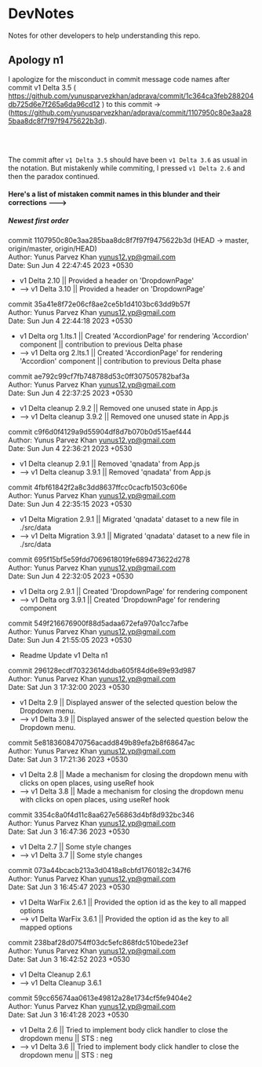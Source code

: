 # DevNotes
Notes for other developers to help understanding this repo.

## Apology n1
I apologize for the misconduct in commit message code names after commit v1 Delta 3.5 ( https://github.com/yunusparvezkhan/adprava/commit/1c364ca3feb288204db725d6e7f265a6da96cd12 ) to this commit -> (https://github.com/yunusparvezkhan/adprava/commit/1107950c80e3aa285baa8dc8f7f97f9475622b3d).

<br>
<br>

The commit after `v1 Delta 3.5` should have been `v1 Delta 3.6` as usual in the notation. But mistakenly while commiting, I pressed `v1 Delta 2.6` and then the paradox continued.
<br>
#### Here's a list of mistaken commit names in this blunder and their corrections --->

##### Newest first order
 
commit 1107950c80e3aa285baa8dc8f7f97f9475622b3d (HEAD -> master, origin/master, origin/HEAD) <br>
Author: Yunus Parvez Khan <yunus12.yp@gmail.com> <br>
Date:   Sun Jun 4 22:47:45 2023 +0530 <br>
 
* v1 Delta 2.10 || Provided a header on 'DropdownPage' 
* --> v1 Delta 3.10 || Provided a header on 'DropdownPage' 

commit 35a41e8f72e06cf8ae2ce5b1d4103bc63dd9b57f <br>
Author: Yunus Parvez Khan <yunus12.yp@gmail.com> <br>
Date:   Sun Jun 4 22:44:18 2023 +0530 <br>

* v1 Delta org 1.lts.1 || Created 'AccordionPage' for rendering 'Accordion' component || contribution to previous Delta phase 
* --> v1 Delta org 2.lts.1 || Created 'AccordionPage' for rendering 'Accordion' component || contribution to previous Delta phase 

commit ae792c99cf7fb748788d53c0ff307505782baf3a <br>
Author: Yunus Parvez Khan <yunus12.yp@gmail.com> <br>
Date:   Sun Jun 4 22:37:25 2023 +0530 <br>

* v1 Delta cleanup 2.9.2 || Removed one unused state in App.js 
* --> v1 Delta cleanup 3.9.2 || Removed one unused state in App.js

commit c9f6d0f4129a9d55904df8d7b070b0d515aef444 <br>
Author: Yunus Parvez Khan <yunus12.yp@gmail.com> <br>
Date:   Sun Jun 4 22:36:21 2023 +0530 <br>

* v1 Delta cleanup 2.9.1 || Removed 'qnadata' from App.js 
* --> v1 Delta cleanup 3.9.1 || Removed 'qnadata' from App.js

commit 4fbf61842f2a8c3dd8637ffcc0cacfb1503c606e <br>
Author: Yunus Parvez Khan <yunus12.yp@gmail.com> <br>
Date:   Sun Jun 4 22:35:15 2023 +0530 <br>

* v1 Delta Migration 2.9.1 || Migrated 'qnadata' dataset to a new file in ./src/data 
* --> v1 Delta Migration 3.9.1 || Migrated 'qnadata' dataset to a new file in ./src/data 

commit 695f15bf5e59fdd7069618019fe689473622d278 <br>
Author: Yunus Parvez Khan <yunus12.yp@gmail.com> <br>
Date:   Sun Jun 4 22:32:05 2023 +0530 <br>

* v1 Delta org 2.9.1 || Created 'DropdownPage' for rendering  component 
* --> v1 Delta org 3.9.1 || Created 'DropdownPage' for rendering  component

commit 549f216676900f88d5adaa672efa970a1cc7afbe <br>
Author: Yunus Parvez Khan <yunus12.yp@gmail.com> <br>
Date:   Sun Jun 4 21:55:05 2023 +0530 <br>

* Readme Update v1 Delta n1 <br>

commit 296128ecdf70323614ddba605f84d6e89e93d987 <br>
Author: Yunus Parvez Khan <yunus12.yp@gmail.com> <br>
Date:   Sat Jun 3 17:32:00 2023 +0530 <br>

* v1 Delta 2.9 || Displayed answer of the selected question below the Dropdown menu. 
* --> v1 Delta 3.9 || Displayed answer of the selected question below the Dropdown menu.

commit 5e8183608470756acadd849b89efa2b8f68647ac <br>
Author: Yunus Parvez Khan <yunus12.yp@gmail.com> <br>
Date:   Sat Jun 3 17:21:36 2023 +0530 <br>

* v1 Delta 2.8 || Made a mechanism for closing the dropdown menu with clicks on open places, using useRef hook 
* --> v1 Delta 3.8 || Made a mechanism for closing the dropdown menu with clicks on open places, using useRef hook 

commit 3354c8a0f4d11c8aa627e56863d4bf8d932bc346 <br>
Author: Yunus Parvez Khan <yunus12.yp@gmail.com> <br>
Date:   Sat Jun 3 16:47:36 2023 +0530 <br>

* v1 Delta 2.7 || Some style changes 
* --> v1 Delta 3.7 || Some style changes 

commit 073a44bcacb213a3d0418a8cbfd1760182c347f6 <br>
Author: Yunus Parvez Khan <yunus12.yp@gmail.com> <br>
Date:   Sat Jun 3 16:45:47 2023 +0530 <br>

* v1 Delta WarFix 2.6.1 || Provided the option id as the key to all mapped options 
* --> v1 Delta WarFix 3.6.1 || Provided the option id as the key to all mapped options

commit 238baf28d0754ff03dc5efc868fdc510bede23ef <br>
Author: Yunus Parvez Khan <yunus12.yp@gmail.com> <br>
Date:   Sat Jun 3 16:42:52 2023 +0530 <br>

* v1 Delta Cleanup 2.6.1 
* --> v1 Delta Cleanup 3.6.1

commit 59cc65674aa0613e49812a28e1734cf5fe9404e2 <br>
Author: Yunus Parvez Khan <yunus12.yp@gmail.com> <br>
Date:   Sat Jun 3 16:41:28 2023 +0530 <br>

* v1 Delta 2.6 || Tried to implement body click handler to close the dropdown menu || STS : neg 
* --> v1 Delta 3.6 || Tried to implement body click handler to close the dropdown menu || STS : neg